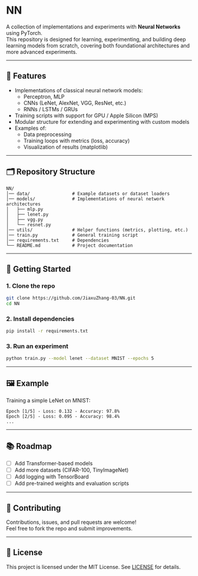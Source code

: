 # NN

A collection of implementations and experiments with **Neural Networks** using PyTorch.  
This repository is designed for learning, experimenting, and building deep learning models from scratch, covering both foundational architectures and more advanced experiments.

---

## 📌 Features

- Implementations of classical neural network models:
  - Perceptron, MLP
  - CNNs (LeNet, AlexNet, VGG, ResNet, etc.)
  - RNNs / LSTMs / GRUs
- Training scripts with support for GPU / Apple Silicon (MPS)
- Modular structure for extending and experimenting with custom models
- Examples of:
  - Data preprocessing
  - Training loops with metrics (loss, accuracy)
  - Visualization of results (matplotlib)

---

## 🗂️ Repository Structure

```
NN/
│── data/                # Example datasets or dataset loaders
│── models/              # Implementations of neural network architectures
│   ├── mlp.py
│   ├── lenet.py
│   ├── vgg.py
│   └── resnet.py
│── utils/               # Helper functions (metrics, plotting, etc.)
│── train.py             # General training script
│── requirements.txt     # Dependencies
└── README.md            # Project documentation
```

---

## 🚀 Getting Started

### 1. Clone the repo
```bash
git clone https://github.com/JiaxuZhang-03/NN.git
cd NN
```

### 2. Install dependencies
```bash
pip install -r requirements.txt
```

### 3. Run an experiment
```bash
python train.py --model lenet --dataset MNIST --epochs 5
```

---

## 🖼️ Example

Training a simple LeNet on MNIST:
```
Epoch [1/5] - Loss: 0.132 - Accuracy: 97.8%
Epoch [2/5] - Loss: 0.095 - Accuracy: 98.4%
...
```

---

## 📚 Roadmap

- [ ] Add Transformer-based models  
- [ ] Add more datasets (CIFAR-100, TinyImageNet)  
- [ ] Add logging with TensorBoard  
- [ ] Add pre-trained weights and evaluation scripts  

---

## 🤝 Contributing

Contributions, issues, and pull requests are welcome!  
Feel free to fork the repo and submit improvements.

---

## 📜 License

This project is licensed under the MIT License. See [LICENSE](LICENSE) for details.

